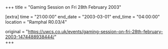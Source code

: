 +++
title = "Gaming Session on Fri 28th February 2003"

[extra]
time = "21:00:00"
end_date = "2003-03-01"
end_time = "04:00:00"
location = "Ramphal R0.03/4"

original = "https://uwcs.co.uk/events/gaming-session-on-fri-28th-february-2003-1474488938444/"    
+++



